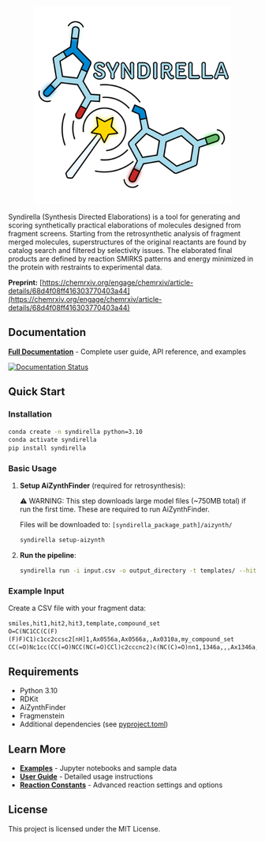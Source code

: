 <div align="center">
  <img src="logos/Full.png" alt="Syndirella Logo" width="400"/>
</div>

Syndirella (Synthesis Directed Elaborations) is a tool for generating and scoring synthetically practical elaborations of molecules designed from fragment screens. Starting from the retrosynthetic analysis of fragment merged molecules, superstructures of the original reactants are found by catalog search and filtered by selectivity issues. The elaborated final products are defined by reaction SMIRKS patterns and energy minimized in the protein with restraints to experimental data.

**Preprint:** [https://chemrxiv.org/engage/chemrxiv/article-details/68d4f08ff416303770403a44](https://chemrxiv.org/engage/chemrxiv/article-details/68d4f08ff416303770403a44)

## Documentation

**[Full Documentation](https://syndirella.readthedocs.io/)** - Complete user guide, API reference, and examples

[![Documentation Status](https://readthedocs.org/projects/syndirella/badge/?version=latest)](https://syndirella.readthedocs.io/en/latest/?badge=latest)

## Quick Start

### Installation

```bash
conda create -n syndirella python=3.10
conda activate syndirella
pip install syndirella
```

### Basic Usage

1. **Setup AiZynthFinder** (required for retrosynthesis):

   ⚠️ WARNING: This step downloads large model files (~750MB total) if run the first time. These are required to run AiZynthFinder. 

   Files will be downloaded to: `[syndirella_package_path]/aizynth/`

   ```bash
   syndirella setup-aizynth
   ```

2. **Run the pipeline**:
   ```bash
   syndirella run -i input.csv -o output_directory -t templates/ --hits_path fragments.sdf --metadata metadata.csv
   ```

### Example Input

Create a CSV file with your fragment data:

```csv
smiles,hit1,hit2,hit3,template,compound_set
O=C(NC1CC(C(F)(F)F)C1)c1cc2ccsc2[nH]1,Ax0556a,Ax0566a,,Ax0310a,my_compound_set
CC(=O)Nc1cc(CC(=O)NCC(NC(=O)CCl)c2cccnc2)c(NC(C)=O)nn1,1346a,,,Ax1346a,my_compound_set
```

## Requirements

- Python 3.10
- RDKit
- AiZynthFinder
- Fragmenstein
- Additional dependencies (see [pyproject.toml](pyproject.toml))

## Learn More

- **[Examples](examples/)** - Jupyter notebooks and sample data
- **[User Guide](https://syndirella.readthedocs.io/en/latest/user_guide_w_aizynth.html)** - Detailed usage instructions
- **[Reaction Constants](https://syndirella.readthedocs.io/en/latest/configuration.html)** - Advanced reaction settings and options

## License

This project is licensed under the MIT License.
